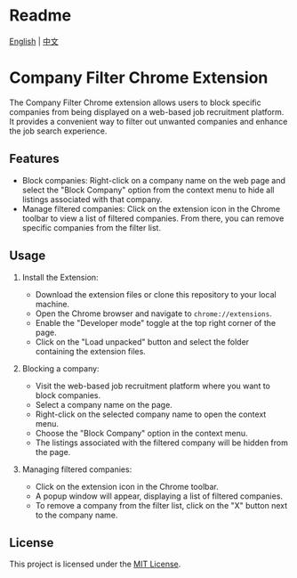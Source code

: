 # Readme

[English](README.md) | [中文](README_cn.md)

# Company Filter Chrome Extension

The Company Filter Chrome extension allows users to block specific companies from being displayed on a web-based job recruitment platform. It provides a convenient way to filter out unwanted companies and enhance the job search experience.

## Features

- Block companies: Right-click on a company name on the web page and select the "Block Company" option from the context menu to hide all listings associated with that company.
- Manage filtered companies: Click on the extension icon in the Chrome toolbar to view a list of filtered companies. From there, you can remove specific companies from the filter list.

## Usage

1. Install the Extension:

   - Download the extension files or clone this repository to your local machine.
   - Open the Chrome browser and navigate to `chrome://extensions`.
   - Enable the "Developer mode" toggle at the top right corner of the page.
   - Click on the "Load unpacked" button and select the folder containing the extension files.

2. Blocking a company:

   - Visit the web-based job recruitment platform where you want to block companies.
   - Select a company name on the page.
   - Right-click on the selected company name to open the context menu.
   - Choose the "Block Company" option in the context menu.
   - The listings associated with the filtered company will be hidden from the page.

3. Managing filtered companies:
   - Click on the extension icon in the Chrome toolbar.
   - A popup window will appear, displaying a list of filtered companies.
   - To remove a company from the filter list, click on the "X" button next to the company name.

## License

This project is licensed under the [MIT License](LICENSE).
